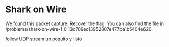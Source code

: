 # Shark on Wire

We found this packet capture. Recover the flag. You can also find the file in /problems/shark-on-wire-1_0_13d709ec13952807e477ba1b5404e620.

follow UDP stream un poquito y listo

